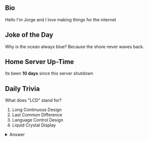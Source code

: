## Bio

Hello I'm Jorge and I love making things for the internet

## Joke of the Day

Why is the ocean always blue? Because the shore never waves back.

## Home Server Up-Time

Its been **10 days** since this server shutdown


## Daily Trivia

What does &quot;LCD&quot; stand for?
 1. Long Continuous Design
 2. Last Common Difference
 3. Language Control Design
 4. Liquid Crystal Display

<details>
  <summary>Answer</summary>
  Liquid Crystal Display
</details>
